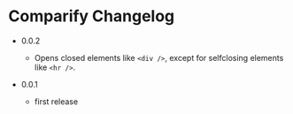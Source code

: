 Comparify Changelog
===================

*	0.0.2

	* Opens closed elements like `<div />`, except for selfclosing
	  elements like `<hr />`.

*	0.0.1

	* first release